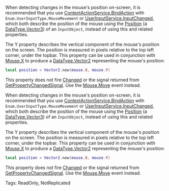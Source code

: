 When detecting changes in the mouse's position on-screen, it is recommended that you use [ContextActionService.BindAction](https://developer.roblox.com/api-reference/function/ContextActionService/BindAction) with `Enum.UserInputType.MouseMovement` or [UserInputService.InputChanged](https://developer.roblox.com/api-reference/event/UserInputService/InputChanged), which both describe the position of the mouse using the [Position](https://developer.roblox.com/api-reference/property/InputObject/Position) (a [DataType.Vector3](https://developer.roblox.com/search#stq=Vector3)) of an `InputObject`,  instead of using this and related properties.

The Y property describes the vertical component of the mouse's position on the screen. The position is measured in pixels relative to the top left corner, under the topbar. This property can be used in conjunction with [Mouse.X](https://developer.roblox.com/api-reference/property/Mouse/X) to produce a [DataType.Vector2](https://developer.roblox.com/search#stq=Vector2) representing the mouse's position:

```lua
local position = Vector2.new(mouse.X, mouse.Y)
```

This property does not fire [Changed](https://developer.roblox.com/api-reference/event/Instance/Changed) or the signal returned from [GetPropertyChangedSignal](https://developer.roblox.com/api-reference/function/Instance/GetPropertyChangedSignal). Use the [Mouse.Move](https://developer.roblox.com/api-reference/event/Mouse/Move) event instead.
	
When detecting changes in the mouse's position on-screen, it is recommended that you use [ContextActionService.BindAction](https://developer.roblox.com/api-reference/function/ContextActionService/BindAction) with `Enum.UserInputType.MouseMovement` or [UserInputService.InputChanged](https://developer.roblox.com/api-reference/event/UserInputService/InputChanged), which both describe the position of the mouse using the [Position](https://developer.roblox.com/api-reference/property/InputObject/Position) (a [DataType.Vector3](https://developer.roblox.com/search#stq=Vector3)) of an `InputObject`,  instead of using this and related properties.

The Y property describes the vertical component of the mouse's position on the screen. The position is measured in pixels relative to the top left corner, under the topbar. This property can be used in conjunction with [Mouse.X](https://developer.roblox.com/api-reference/property/Mouse/X) to produce a [DataType.Vector2](https://developer.roblox.com/search#stq=Vector2) representing the mouse's position:

```lua
local position = Vector2.new(mouse.X, mouse.Y)
```

This property does not fire [Changed](https://developer.roblox.com/api-reference/event/Instance/Changed) or the signal returned from [GetPropertyChangedSignal](https://developer.roblox.com/api-reference/function/Instance/GetPropertyChangedSignal). Use the [Mouse.Move](https://developer.roblox.com/api-reference/event/Mouse/Move) event instead.

Tags: ReadOnly, NotReplicated